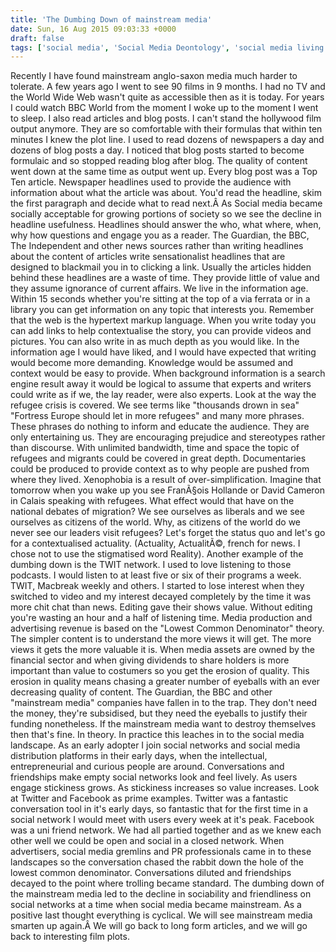```yaml
---
title: 'The Dumbing Down of mainstream media'
date: Sun, 16 Aug 2015 09:03:33 +0000
draft: false
tags: ['social media', 'Social Media Deontology', 'social media living room', 'social networking', 'Uncategorized']
---
```


Recently I have found mainstream anglo-saxon media much harder to tolerate. A few years ago I went to see 90 films in 9 months. I had no TV and the World Wide Web wasn't quite as accessible then as it is today. For years I could watch BBC World from the moment I woke up to the moment I went to sleep. I also read articles and blog posts. I can't stand the hollywood film output anymore. They are so comfortable with their formulas that within ten minutes I knew the plot line. I used to read dozens of newspapers a day and dozens of blog posts a day. I noticed that blog posts started to become formulaic and so stopped reading blog after blog. The quality of content went down at the same time as output went up. Every blog post was a Top Ten article. Newspaper headlines used to provide the audience with information about what the article was about. You'd read the headline, skim the first paragraph and decide what to read next.Â As Social media became socially acceptable for growing portions of society so we see the decline in headline usefulness. Headlines should answer the who, what where, when, why how questions and engage you as a reader. The Guardian, the BBC, The Independent and other news sources rather than writing headlines about the content of articles write sensationalist headlines that are designed to blackmail you in to clicking a link. Usually the articles hidden behind these headlines are a waste of time. They provide little of value and they assume ignorance of current affairs. We live in the information age. Within 15 seconds whether you're sitting at the top of a via ferrata or in a library you can get information on any topic that interests you. Remember that the web is the hypertext markup language. When you write today you can add links to help contextualise the story, you can provide videos and pictures. You can also write in as much depth as you would like. In the information age I would have liked, and I would have expected that writing would become more demanding. Knowledge would be assumed and context would be easy to provide. When background information is a search engine result away it would be logical to assume that experts and writers could write as if we, the lay reader, were also experts. Look at the way the refugee crisis is covered. We see terms like "thousands drown in sea" "Fortress Europe should let in more refugees" and many more phrases. These phrases do nothing to inform and educate the audience. They are only entertaining us. They are encouraging prejudice and stereotypes rather than discourse. With unlimited bandwidth, time and space the topic of refugees and migrants could be covered in great depth. Documentaries could be produced to provide context as to why people are pushed from where they lived. Xenophobia is a result of over-simplification. Imagine that tomorrow when you wake up you see FranÃ§ois Hollande or David Cameron in Calais speaking with refugees. What effect would that have on the national debates of migration? We see ourselves as liberals and we see ourselves as citizens of the world. Why, as citizens of the world do we never see our leaders visit refugees? Let's forget the status quo and let's go for a contextualised actuality. (Actuality, ActualitÃ©, french for news. I chose not to use the stigmatised word Reality). Another example of the dumbing down is the TWIT network. I used to love listening to those podcasts. I would listen to at least five or six of their programs a week. TWIT, Macbreak weekly and others. I started to lose interest when they switched to video and my interest decayed completely by the time it was more chit chat than news. Editing gave their shows value. Without editing you're wasting an hour and a half of listening time. Media production and advertising revenue is based on the "Lowest Common Denominator" theory. The simpler content is to understand the more views it will get. The more views it gets the more valuable it is. When media assets are owned by the financial sector and when giving dividends to share holders is more important than value to costumers so you get the erosion of quality. This erosion in quality means chasing a greater number of eyeballs with an ever decreasing quality of content. The Guardian, the BBC and other "mainstream media" companies have fallen in to the trap. They don't need the money, they're subsidised, but they need the eyeballs to justify their funding nonetheless. If the mainstream media want to destroy themselves then that's fine. In theory. In practice this leaches in to the social media landscape. As an early adopter I join social networks and social media distribution platforms in their early days, when the intellectual, entrepreneurial and curious people are around. Conversations and friendships make empty social networks look and feel lively. As users engage stickiness grows. As stickiness increases so value increases. Look at Twitter and Facebook as prime examples. Twitter was a fantastic conversation tool in it's early days, so fantastic that for the first time in a social network I would meet with users every week at it's peak. Facebook was a uni friend network. We had all partied together and as we knew each other well we could be open and social in a closed network. When advertisers, social media gremlins and PR professionals came in to these landscapes so the conversation chased the rabbit down the hole of the lowest common denominator. Conversations diluted and friendships decayed to the point where trolling became standard. The dumbing down of the mainstream media led to the decline in sociability and friendliness on social networks at a time when social media became mainstream. As a positive last thought everything is cyclical. We will see mainstream media smarten up again.Â We will go back to long form articles, and we will go back to interesting film plots.